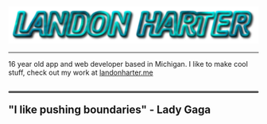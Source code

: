<img src="./name.png">

***

16 year old app and web developer based in Michigan. I like to make cool stuff, check out my work at [landonharter.me](https://landonharter.me) 

<h2 style="overflow-wrap:normal">
    <hr style="border-radius:100px;border:none;height:4px;background-color:#535353;">
    <div style="font-weight:bold;">"I like pushing boundaries" - Lady Gaga</div>
</h2>
